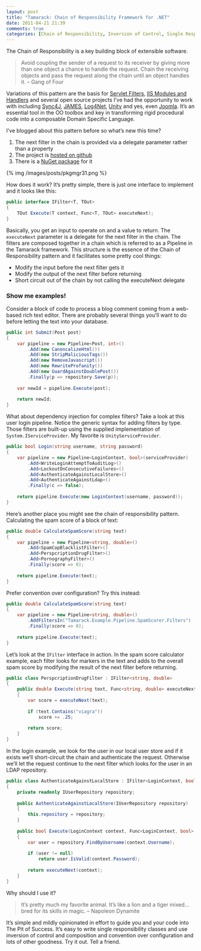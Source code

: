 ```yaml
---
layout: post
title: "Tamarack: Chain of Responsibility Framework for .NET"
date: 2011-04-21 21:39
comments: true
categories: [Chain of Responsibility, Inversion of Control, Single Responsibility Principle]
---
```


The Chain of Responsibility is a key building block of extensible software.

> Avoid coupling the sender of a request to its receiver by giving more than one object a chance to handle the request. Chain the receiving objects and pass the request along the chain until an object handles it. – Gang of Four

Variations of this pattern are the basis for [Servlet Filters](http://www.oracle.com/technetwork/java/filters-137243.html), [IIS Modules and Handlers](http://learn.iis.net/page.aspx/366/developing-iis-70-modules-and-handlers-with-the-net-framework/) and several open source projects I’ve had the opportunity to work with including [Sync4J](https://www.forge.funambol.org/), [JAMES](http://james.apache.org/), [Log4Net](http://logging.apache.org/log4net/), [Unity](http://unity.codeplex.com/) and yes, even [Joomla](http://www.joomla.org/). It’s an essential tool in the OO toolbox and key in transforming rigid procedural code into a composable Domain Specific Language.

I’ve blogged about this pattern before so what’s new this time?

1. The next filter in the chain is provided via a delegate parameter rather than a property
2. The project is [hosted on github](https://github.com/mikevalenty/tamarack)
3. There is a [NuGet package](http://nuget.org/List/Search?packageType=Packages&searchCategory=All+Categories&searchTerm=tamarack) for it

{% img /images/posts/pkgmgr31.png %}

How does it work?
It’s pretty simple, there is just one interface to implement and it looks like this:

``` c#
public interface IFilter<T, TOut>
{
    TOut Execute(T context, Func<T, TOut> executeNext);
}
```

Basically, you get an input to operate on and a value to return. The `executeNext` parameter is a delegate for the next filter in the chain. The filters are composed together in a chain which is referred to as a Pipeline in the Tamarack framework. This structure is the essence of the Chain of Responsibility pattern and it facilitates some pretty cool things:

* Modify the input before the next filter gets it
* Modify the output of the next filter before returning
* Short circuit out of the chain by not calling the executeNext delegate

### Show me examples!

Consider a block of code to process a blog comment coming from a web-based rich text editor. There are probably several things you’ll want to do before letting the text into your database.

``` c#
public int Submit(Post post)
{
    var pipeline = new Pipeline<Post, int>()
        .Add(new CanoncalizeHtml())
        .Add(new StripMaliciousTags())
        .Add(new RemoveJavascript())
        .Add(new RewriteProfanity())
        .Add(new GuardAgainstDoublePost())
        .Finally(p => repository.Save(p));
 
    var newId = pipeline.Execute(post);
 
    return newId;
}
```

What about dependency injection for complex filters? Take a look at this user login pipeline. Notice the generic syntax for adding filters by type. Those filters are built-up using the supplied implementation of `System.IServiceProvider`. My favorite is `UnityServiceProvider`.

``` c#
public bool Login(string username, string password)
{
    var pipeline = new Pipeline<LoginContext, bool>(serviceProvider)
        .Add<WriteLoginAttemptToAuditLog>()
        .Add<LockoutOnConsecutiveFailures>()
        .Add<AuthenticateAgainstLocalStore>()
        .Add<AuthenticateAgainstLdap>()
        .Finally(c => false);
 
    return pipeline.Execute(new LoginContext(username, password));
}
```

Here’s another place you might see the chain of responsibility pattern. Calculating the spam score of a block of text:

``` c#
public double CalculateSpamScore(string text)
{
    var pipeline = new Pipeline<string, double>()
        .Add<SpamCopBlacklistFilter>()
        .Add<PerspcriptionDrugFilter>()
        .Add<PornographyFilter>()
        .Finally(score => 0);
 
    return pipeline.Execute(text);
}
```

Prefer convention over configuration? Try this instead:

``` c#
public double CalculateSpamScore(string text)
{
    var pipeline = new Pipeline<string, double>()
        .AddFiltersIn("Tamarack.Example.Pipeline.SpamScorer.Filters")
        .Finally(score => 0);
 
    return pipeline.Execute(text);
}
```

Let’s look at the `IFilter` interface in action. In the spam score calculator example, each filter looks for markers in the text and adds to the overall spam score by modifying the result of the next filter before returning.

``` c#
public class PerspcriptionDrugFilter : IFilter<string, double>
{
    public double Execute(string text, Func<string, double> executeNext)
    {
        var score = executeNext(text);
 
        if (text.Contains("viagra"))
            score += .25;
 
        return score;
    }
}
```

In the login example, we look for the user in our local user store and if it exists we’ll short-circuit the chain and authenticate the request. Otherwise we’ll let the request continue to the next filter which looks for the user in an LDAP repository.

``` c#
public class AuthenticateAgainstLocalStore : IFilter<LoginContext, bool>
{
    private readonly IUserRepository repository;
 
    public AuthenticateAgainstLocalStore(IUserRepository repository)
    {
        this.repository = repository;
    }
 
    public bool Execute(LoginContext context, Func<LoginContext, bool> executeNext)
    {
        var user = repository.FindByUsername(context.Username);
 
        if (user != null)
            return user.IsValid(context.Password);
 
        return executeNext(context);
    }
}
```

Why should I use it?

> It’s pretty much my favorite animal. It’s like a lion and a tiger mixed… bred for its skills in magic. – Napoleon Dynamite

It’s simple and mildly opinionated in effort to guide you and your code into The Pit of Success. It’s easy to write single responsibility classes and use inversion of control and composition and convention over configuration and lots of other goodness. Try it out. Tell a friend.